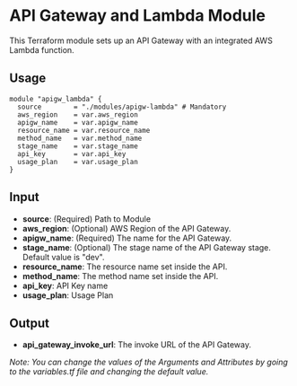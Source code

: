 # API Gateway and Lambda Module

This Terraform module sets up an API Gateway with an integrated AWS Lambda function.

## Usage

```hcl
module "apigw_lambda" {
  source        = "./modules/apigw-lambda" # Mandatory
  aws_region    = var.aws_region
  apigw_name    = var.apigw_name
  resource_name = var.resource_name
  method_name   = var.method_name
  stage_name    = var.stage_name
  api_key       = var.api_key
  usage_plan    = var.usage_plan
}
```

## Input

- **source**: (Required) Path to Module
- **aws_region**: (Optional) AWS Region of the API Gateway.
- **apigw_name**: (Required) The name for the API Gateway.
- **stage_name**: (Optional) The stage name of the API Gateway stage. Default value is "dev".
- **resource_name**: The resource name set inside the API.
- **method_name**: The method name set inside the API.
- **api_key**: API Key name
- **usage_plan**: Usage Plan

## Output

- **api_gateway_invoke_url**: The invoke URL of the API Gateway.

_Note: You can change the values of the Arguments and Attributes by going to the variables.tf file and changing the default value._
